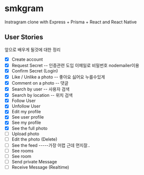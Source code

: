 # smkgram
Instragram clone with Express + Prisma + React and React Native

## User Stories
앞으로 배우게 될것에 대한 정리
- [X] Create account
- [X] Request Secret    -- 인증관련 도입 이메일로 비밀번호 nodemailer이용
- [X] Confirm Secret (Login)
- [X] Like / Unlike a photo -- 좋아요 싫어요 누를수있게
- [X] Comment on a photo    -- 댓글
- [X] Search by user        -- 사용자 검색
- [X] Search by location    -- 위치 검색
- [X] Follow User 
- [X] Unfollow User 
- [X] Edit my profile
- [X] See user profile
- [X] See my profile
- [X] See the full photo
- [ ] Upload photo
- [ ] Edit the photo (Delete)
- [ ] See the feed   -----가장 어렵 근데 먼지잘..
- [ ] See rooms
- [ ] See room
- [ ] Send private Message
- [ ] Receive Message (Realtime)